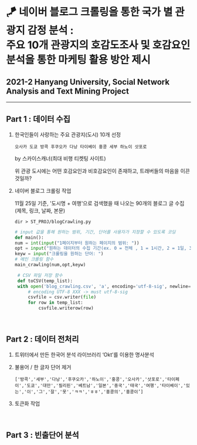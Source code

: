 # 🪁 네이버 블로그 크롤링을 통한 국가 별 관광지 감정 분석 : </br> 주요 10개 관광지의 호감도조사 및 호감요인 분석을 통한 마케팅 활용 방안 제시

## 2021-2 Hanyang University, Social Network Analysis and Text Mining Project

---

## Part 1 : 데이터 수집

1. 한국인들이 사랑하는 주요 관광지(도시) 10개 선정

   `오사카 도쿄 방콕 후쿠오카 다낭 타이베이 홍콩 세부 하노이 삿포로`

   by 스카이스캐너(최대 비행 티켓팅 사이트)

   위 관광 도시에는 어떤 호감요인과 비호감요인이 존재하고, 트래버들의 마음을 이끈 것일까?

2. 네이버 블로그 크롤링 작업

   11월 25일 기준, '도시명 + 여행'으로 검색했을 때 나오는 90개의 블로그 글 수집
   (제목, 링크, 날짜, 본문)

   `dir > ST_PROJ/blogCrawling.py`

   ```python
   # input 값을 통해 원하는 범위, 기간, 단어를 사용자가 지정할 수 있도록 코딩
   def main():
   num = int(input("1페이지부터 원하는 페이지의 범위: "))
   opt = input("원하는 데이터의 수집 기간(ex. 0 = 전체 , 1 = 1시간, 2 = 1일, 3 = 1주, 4 = 1개월, 5 = 3개월, 6 = 6개월, 7 = 1년): ")
   keyw = input("크롤링을 원하는 단어: ")
   # 메인 크롤링 함수
   main_crawling(num,opt,keyw)
   ```

   ```python
    # CSV 파일 저장 함수
    def toCSV(temp_list):
    with open('blog_crawling.csv', 'a', encoding='utf-8-sig', newline='') as file:
        # encoding UTF-8 XXX -> must utf-8-sig
        csvfile = csv.writer(file)
        for row in temp_list:
            csvfile.writerow(row)
   ```

</br>

## Part 2 : 데이터 전처리

1. 트위터에서 만든 한국어 분석 라이브러리 ‘Okt’를 이용한 명사분석
2. 불용어 / 한 글자 단어 제거

   `['방콕','세부','다낭','후쿠오카','하노이','홍콩','오사카','삿포로','타이페이','도쿄','대만','필리핀','베트남','일본','중국','태국','여행','타이베이','있는','이','그','잘','못','ㅋㅋ','ㅎㅎ','홍콩의','홍콩이’]`

3. 토큰화 작업

</br>

## Part 3 : 빈출단어 분석
